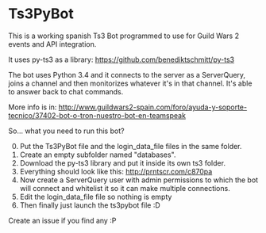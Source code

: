 # Ts3PyBot
This is a working spanish Ts3 Bot programmed to use for Guild Wars 2 events and API integration.

It uses py-ts3 as a library: https://github.com/benediktschmitt/py-ts3

The bot uses Python 3.4 and it connects to the server as a ServerQuery, joins a channel and then monitorizes whatever it's in that channel. It's able to answer back to chat commands.

More info is in: http://www.guildwars2-spain.com/foro/ayuda-y-soporte-tecnico/37402-bot-o-tron-nuestro-bot-en-teamspeak

So... what you need to run this bot?

0. Put the Ts3PyBot file and the login_data_file files in the same folder.
0. Create an empty subfolder named "databases".
0. Download the py-ts3 library and put it inside its own ts3 folder.
0. Everything should look like this: http://prntscr.com/c870pa
0. Now create a ServerQuery user with admin permissions to which the bot will connect and whitelist it so it can make multiple connections.
0. Edit the login_data_file file so nothing is empty
0. Then finally just launch the ts3pybot file :D

Create an issue if you find any :P
